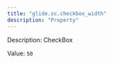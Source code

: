 ```yaml
---
title: "glide.sc.checkbox_width"
description: "Property"
---
```


Description: CheckBox

Value: `50`